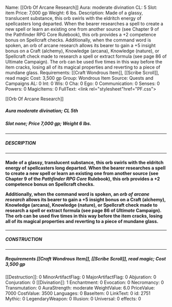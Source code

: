 Name: [[Orb Of Arcane Research]]
Aura: moderate divination
CL: 5
Slot: item
Price: 7,000 gp
Weight: 6 lbs.
Description: Made of a glassy, translucent substance, this orb swirls with the eldritch energy of spellcasters long departed. When the bearer researches a spell to create a new spell or learn an existing one from another source (see Chapter 9 of the Pathfinder RPG Core Rulebook), this orb provides a +2 competence bonus on Spellcraft checks. Additionally, when the command word is spoken, an orb of arcane research allows its bearer to gain a +5 insight bonus on a Craft (alchemy), Knowledge (arcana), Knowledge (nature), or Spellcraft check made to research a spell or extract formula (see page 86 of Ultimate Campaign). The orb can be used five times in this way before the item cracks, losing all of its magical properties and reverting to a piece of mundane glass.
Requirements: [[Craft Wondrous Item]], [[Scribe Scroll]], read magic
Cost: 3,500 gp
Group: Wondrous Item
Source: Quests and Campaigns
AL: 0
Int: 0
Wis: 0
Cha: 0
Ego: 0
Communication: 0
Senses: 0
Powers: 0
MagicItems: 0
FullText: <link rel="stylesheet"href="PF.css"><div class="heading"><p class="alignleft">[[Orb Of Arcane Research]]</p><div style="clear: both;"></div></div><div><h5><b>Aura </b>moderate divination; <b>CL </b>5th</h5><h5><b>Slot </b>none; <b>Price </b>7,000 gp; <b>Weight </b>6 lbs.</h5></div><hr/><div><h5><b>DESCRIPTION</b></h5></div><hr/><div><h4><p>Made of a glassy, translucent substance, this orb swirls with the eldritch energy of spellcasters long departed. When the bearer researches a spell to create a new spell or learn an existing one from another source (see Chapter 9 of the <i>Pathfinder RPG Core</i> Rulebook), this orb provides a +2 competence bonus on Spellcraft checks. </p><p>Additionally, when the command word is spoken, an <i>orb of arcane research</i> allows its bearer to gain a +5 insight bonus on a Craft (alchemy), Knowledge (arcana), Knowledge (nature), or Spellcraft check made to research a spell or extract formula (see page 86 of <i>Ultimate</i> Campaign). The orb can be used five times in this way before the item cracks, losing all of its magical properties and reverting to a piece of mundane glass.</p></h4></div><hr/><div><h5><b>CONSTRUCTION</b></h5></div><hr/><div><h5><b>Requirements </b>[[Craft Wondrous Item]], [[Scribe Scroll]], <i>read magic</i>; <b>Cost </b>3,500 gp</h5></div>
[[Destruction]]: 0
MinorArtifactFlag: 0
MajorArtifactFlag: 0
Abjuration: 0
Conjuration: 0
[[Divination]]: 1
Enchantment: 0
Evocation: 0
Necromancy: 0
Transmutation: 0
AuraStrength: moderate
WeightValue: 6.0
PriceValue: 7000
CostValue: 3500
Languages: 0
BaseItem: 0
LinkText: 0
id: 2751
Mythic: 0
LegendaryWeapon: 0
Illusion: 0
Universal: 0
effects: 0
